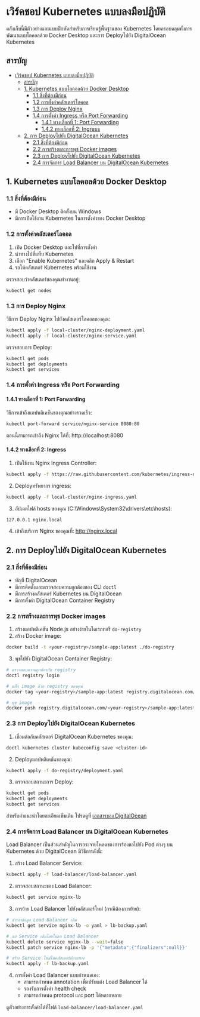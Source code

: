 # เวิร์คชอป Kubernetes แบบลงมือปฏิบัติ

คลังเก็บนี้มีตัวอย่างและแบบฝึกหัดสำหรับการเรียนรู้พื้นฐานของ Kubernetes โดยครอบคลุมทั้งการพัฒนาแบบโลคอลด้วย Docker Desktop และการ Deployไปยัง DigitalOcean Kubernetes

## สารบัญ

- [เวิร์คชอป Kubernetes แบบลงมือปฏิบัติ](#เวิร์คชอป-kubernetes-แบบลงมือปฏิบัติ)
  - [สารบัญ](#สารบัญ)
  - [1. Kubernetes แบบโลคอลด้วย Docker Desktop](#1-kubernetes-แบบโลคอลด้วย-docker-desktop)
    - [1.1 สิ่งที่ต้องมีก่อน](#11-สิ่งที่ต้องมีก่อน)
    - [1.2 การตั้งค่าคลัสเตอร์โลคอล](#12-การตั้งค่าคลัสเตอร์โลคอล)
    - [1.3 การ Deploy Nginx](#13-การ-deploy-nginx)
    - [1.4 การตั้งค่า Ingress หรือ Port Forwarding](#14-การตั้งค่า-ingress-หรือ-port-forwarding)
      - [1.4.1 ทางเลือกที่ 1: Port Forwarding](#141-ทางเลือกที่-1-port-forwarding)
      - [1.4.2 ทางเลือกที่ 2: Ingress](#142-ทางเลือกที่-2-ingress)
  - [2. การ Deployไปยัง DigitalOcean Kubernetes](#2-การ-deployไปยัง-digitalocean-kubernetes)
    - [2.1 สิ่งที่ต้องมีก่อน](#21-สิ่งที่ต้องมีก่อน)
    - [2.2 การสร้างและการพุช Docker images](#22-การสร้างและการพุช-docker-images)
    - [2.3 การ Deployไปยัง DigitalOcean Kubernetes](#23-การ-deployไปยัง-digitalocean-kubernetes)
    - [2.4 การจัดการ Load Balancer บน DigitalOcean Kubernetes](#24-การจัดการ-load-balancer-บน-digitalocean-kubernetes)

## 1. Kubernetes แบบโลคอลด้วย Docker Desktop

### 1.1 สิ่งที่ต้องมีก่อน

- มี Docker Desktop ติดตั้งบน Windows
- มีการเปิดใช้งาน Kubernetes ในการตั้งค่าของ Docker Desktop

### 1.2 การตั้งค่าคลัสเตอร์โลคอล

1. เปิด Docker Desktop และไปที่การตั้งค่า
2. นำทางไปที่แท็บ Kubernetes
3. เลือก "Enable Kubernetes" และคลิก Apply & Restart
4. รอให้คลัสเตอร์ Kubernetes พร้อมใช้งาน

ตรวจสอบว่าคลัสเตอร์ของคุณทำงานอยู่:

```bash
kubectl get nodes
```

### 1.3 การ Deploy Nginx

วิธีการ Deploy Nginx ไปยังคลัสเตอร์โลคอลของคุณ:

```bash
kubectl apply -f local-cluster/nginx-deployment.yaml
kubectl apply -f local-cluster/nginx-service.yaml
```

ตรวจสอบการ Deploy:

```bash
kubectl get pods
kubectl get deployments
kubectl get services
```

### 1.4 การตั้งค่า Ingress หรือ Port Forwarding

#### 1.4.1 ทางเลือกที่ 1: Port Forwarding

วิธีการเข้าถึงแอปพลิเคชันของคุณอย่างรวดเร็ว:

```bash
kubectl port-forward service/nginx-service 8080:80
```

ตอนนี้สามารถเข้าถึง Nginx ได้ที่: http://localhost:8080

#### 1.4.2 ทางเลือกที่ 2: Ingress

1. เปิดใช้งาน Nginx Ingress Controller:

```bash
kubectl apply -f https://raw.githubusercontent.com/kubernetes/ingress-nginx/controller-v1.8.2/deploy/static/provider/cloud/deploy.yaml
```

2.  Deployทรัพยากร ingress:

```bash
kubectl apply -f local-cluster/nginx-ingress.yaml
```

3. อัปเดตไฟล์ hosts ของคุณ (C:\Windows\System32\drivers\etc\hosts):
```
127.0.0.1 nginx.local
```

4. เข้าถึงบริการ Nginx ของคุณที่: http://nginx.local

## 2. การ Deployไปยัง DigitalOcean Kubernetes

### 2.1 สิ่งที่ต้องมีก่อน

- บัญชี DigitalOcean
- มีการติดตั้งและตรวจสอบความถูกต้องของ CLI `doctl` 
- มีการสร้างคลัสเตอร์ Kubernetes บน DigitalOcean
- มีการตั้งค่า DigitalOcean Container Registry

### 2.2 การสร้างและการพุช Docker images

1. สร้างแอปพลิเคชัน Node.js อย่างง่ายในไดเรกทอรี `do-registry`
2. สร้าง Docker image:

```bash
docker build -t <your-registry>/sample-app:latest ./do-registry
```

3. พุชไปยัง DigitalOcean Container Registry:

```bash
# ตรวจสอบความถูกต้องกับ registry
doctl registry login

# แท็ก image ด้วย registry ของคุณ
docker tag <your-registry>/sample-app:latest registry.digitalocean.com/<your-registry>/sample-app:latest

# พุช image
docker push registry.digitalocean.com/<your-registry>/sample-app:latest
```

### 2.3 การ Deployไปยัง DigitalOcean Kubernetes

1. เชื่อมต่อกับคลัสเตอร์ DigitalOcean Kubernetes ของคุณ:

```bash
doctl kubernetes cluster kubeconfig save <cluster-id>
```

2.  Deployแอปพลิเคชันของคุณ:

```bash
kubectl apply -f do-registry/deployment.yaml
```

3. ตรวจสอบสถานะการ Deploy:

```bash
kubectl get pods
kubectl get deployments
kubectl get services
```

สำหรับคำแนะนำโดยละเอียดเพิ่มเติม โปรดดูที่ [เอกสารของ DigitalOcean](https://docs.digitalocean.com/products/kubernetes/getting-started/deploy-image-to-cluster/)

### 2.4 การจัดการ Load Balancer บน DigitalOcean Kubernetes

Load Balancer เป็นส่วนสำคัญในการกระจายโหลดของการร้องขอไปยัง Pod ต่างๆ บน Kubernetes ด้วย DigitalOcean มีวิธีการดังนี้:

1. สร้าง Load Balancer Service:

```bash
kubectl apply -f load-balancer/load-balancer.yaml
```

2. ตรวจสอบสถานะของ Load Balancer:

```bash
kubectl get service nginx-lb
```

3. การย้าย Load Balancer ไปยังคลัสเตอร์ใหม่ (กรณีต้องการย้าย):

```bash
# สำรองข้อมูล Load Balancer เดิม
kubectl get service nginx-lb -o yaml > lb-backup.yaml

# ลบ Service เดิมโดยไม่ลบ Load Balancer
kubectl delete service nginx-lb --wait=false
kubectl patch service nginx-lb -p '{"metadata":{"finalizers":null}}'

# สร้าง Service ใหม่ในคลัสเตอร์ปลายทาง
kubectl apply -f lb-backup.yaml
```

4. การตั้งค่า Load Balancer แบบกำหนดเอง:
   - สามารถกำหนด annotation เพื่อปรับแต่ง Load Balancer ได้
   - รองรับการตั้งค่า health check
   - สามารถกำหนด protocol และ port ได้หลากหลาย

ดูตัวอย่างการตั้งค่าได้ที่ไฟล์ `load-balancer/load-balancer.yaml`

